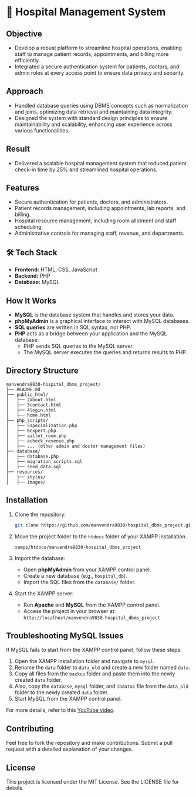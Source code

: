 # 🏥 Hospital Management System

## Objective

- Develop a robust platform to streamline hospital operations, enabling staff to manage patient records, appointments, and billing more efficiently.
- Integrated a secure authentication system for patients, doctors, and admin roles at every access point to ensure data privacy and security.

## Approach

- Handled database queries using DBMS concepts such as normalization and joins, optimizing data retrieval and maintaining data integrity.
- Designed the system with standard design principles to ensure maintainability and scalability, enhancing user experience across various functionalities.

## Result

- Delivered a scalable hospital management system that reduced patient check-in time by 25% and streamlined hospital operations.

## Features

- Secure authentication for patients, doctors, and administrators.
- Patient records management, including appointments, lab reports, and billing.
- Hospital resource management, including room allotment and staff scheduling.
- Administrative controls for managing staff, revenue, and departments.

## 🛠 Tech Stack

- **Frontend:** HTML, CSS, JavaScript
- **Backend:** PHP
- **Database:** MySQL

## How It Works

- **MySQL** is the database system that handles and stores your data.
- **phpMyAdmin** is a graphical interface to interact with MySQL databases.
- **SQL queries** are written in SQL syntax, not PHP.
- **PHP** acts as a bridge between your application and the MySQL database:
  - PHP sends SQL queries to the MySQL server.
  - The MySQL server executes the queries and returns results to PHP.

## Directory Structure

```
manvendra9830-hospital_dbms_project/
├── README.md
├── public_html/
│   ├── 2about.html
│   ├── 3contact.html
│   ├── 4login.html
│   ├── home.html
├── php_scripts/
│   ├── 5specialization.php
│   ├── 6expert.php
│   ├── aallot_room.php
│   ├── acheck_revenue.php
│   ├── ... (other admin and doctor management files)
├── database/
│   ├── database.php
│   ├── migration_scripts.sql
│   ├── seed_data.sql
├── resources/
│   ├── styles/
│   ├── images/
```

## Installation

1. Clone the repository:
    ```bash
    git clone https://github.com/manvendra9830/hospital_dbms_project.git
    ```
2. Move the project folder to the `htdocs` folder of your XAMPP installation.
    ```
    xampp/htdocs/manvendra9830-hospital_dbms_project
    ```
3. Import the database:
    - Open **phpMyAdmin** from your XAMPP control panel.
    - Create a new database (e.g., `hospital_db`).
    - Import the SQL files from the `database/` folder.

4. Start the XAMPP server:
    - Run **Apache** and **MySQL** from the XAMPP control panel.
    - Access the project in your browser at: `http://localhost/manvendra9830-hospital_dbms_project`

## Troubleshooting MySQL Issues

If MySQL fails to start from the XAMPP control panel, follow these steps:

1. Open the XAMPP installation folder and navigate to `mysql`.
2. Rename the `data` folder to `data_old` and create a new folder named `data`.
3. Copy all files from the `backup` folder and paste them into the newly created `data` folder.
4. Also, copy the `database`, `mysql` folder, and `ibdata1` file from the `data_old` folder to the newly created `data` folder.
5. Start MySQL from the XAMPP control panel.

For more details, refer to this [YouTube video](https://youtu.be/yFVJwD2kkGM?si=NkrSNgDUyVUF4s8D).

## Contributing

Feel free to fork the repository and make contributions. Submit a pull request with a detailed explanation of your changes.

## License

This project is licensed under the MIT License. See the LICENSE file for details.
